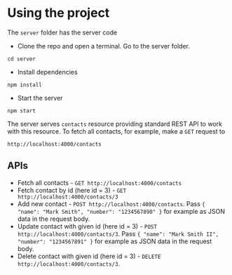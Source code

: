 # Using the project
The `server` folder has the server code
- Clone the repo and open a terminal. Go to the server folder.
```
cd server
```
- Install dependencies
```
npm install
```
- Start the server
```
npm start
```
The server serves `contacts` resource providing standard REST API to work with this resource. To fetch all contacts, for example, make a `GET` request to
```
http://localhost:4000/contacts
```

## APIs
- Fetch all contacts - `GET http://localhost:4000/contacts`
- Fetch contact by id (here id = 3) - `GET http://localhost:4000/contacts/3`
- Add new contact - `POST http://localhost:4000/contacts`. Pass `{ "name": "Mark Smith", "number": "1234567890" }` for example as JSON data in the request body.
- Update contact with given id (here id = 3) - `POST http://localhost:4000/contacts/3`. Pass `{ "name": "Mark Smith II", "number": "1234567891" }` for example as JSON data in the request body.
- Delete contact with given id (here id = 3) - `DELETE http://localhost:4000/contacts/3`.